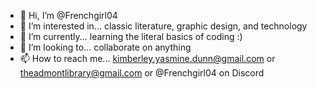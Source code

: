 - 👋 Hi, I’m @Frenchgirl04
- 👀 I’m interested in... classic literature, graphic design, and technology
- 🌱 I’m currently... learning the literal basics of coding :)
- 💞️ I’m looking to... collaborate on anything
- 📫 How to reach me... kimberley.yasmine.dunn@gmail.com or theadmontlibrary@gmail.com or @Frenchgirl04 on Discord 

<!---
Frenchgirl04/Frenchgirl04 is a ✨ special ✨ repository because its `README.md` (this file) appears on your GitHub profile.
You can click the Preview link to take a look at your changes.
--->
